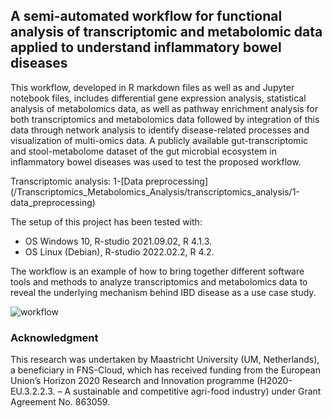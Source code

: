 ## A semi-automated workflow for functional analysis of transcriptomic and metabolomic data applied to understand inflammatory bowel diseases

This workflow, developed in R markdown files as well as and Jupyter notebook files, includes differential gene expression analysis, statistical analysis of metabolomics data, as well as pathway enrichment analysis for both transcriptomics and metabolomics data followed by integration of this data through network analysis to identify disease-related processes and visualization of multi-omics data. A publicly available gut-transcriptomic and stool-metabolome dataset of the gut microbial ecosystem in inflammatory bowel diseases was used to test the proposed workflow. 

Transcriptomic analysis:
1-[Data preprocessing] (/Transcriptomics_Metabolomics_Analysis/transcriptomics_analysis/1-data_preprocessing) 

The setup of this project has been tested with:
- OS Windows 10, R-studio 2021.09.02, R 4.1.3.
- OS Linux (Debian), R-studio 2022.02.2, R 4.2.

The workflow is an example of how to bring together different software tools and methods to analyze transcriptomics and metabolomics data to reveal the underlying mechanism behind IBD disease as a use case study.

![workflow](https://user-images.githubusercontent.com/65600609/169603139-1732ce3c-fd87-4c8e-9925-9ce7134653d8.png)

### Acknowledgment

This research was undertaken by Maastricht University (UM, Netherlands), a beneficiary in FNS-Cloud, which has received funding from the European Union’s Horizon 2020 Research and Innovation programme (H2020-EU.3.2.2.3. – A sustainable and competitive agri-food industry) under Grant Agreement No. 863059. 
